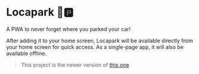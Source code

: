 # Locapark 🚗🅿️

A PWA to never forget where you parked your car!

After adding it to your home screen, Locapark will be available directly from your home screen for quick access. As a single-page app, it will also be available offline.

> This project is the newer version of [this one](https://github.com/newtondotcom/locapark).